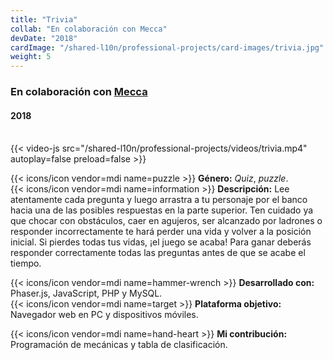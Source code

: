 ```yaml
---
title: "Trivia"
collab: "En colaboración con Mecca"
devDate: "2018"
cardImage: "/shared-l10n/professional-projects/card-images/trivia.jpg"
weight: 5
---
```


### En colaboración con [Mecca](https://meccanimation.com/)
#### 2018
\
{{< video-js src="/shared-l10n/professional-projects/videos/trivia.mp4" autoplay=false preload=false >}}

{{< icons/icon vendor=mdi name=puzzle >}} **Género:** *Quiz*, *puzzle*.\
{{< icons/icon vendor=mdi name=information >}} **Descripción:**
Lee atentamente cada pregunta y luego arrastra a tu personaje por el banco hacia una de las posibles respuestas en la parte superior.
Ten cuidado ya que chocar con obstáculos, caer en agujeros, ser alcanzado por ladrones o responder incorrectamente te hará perder una vida y volver a la posición inicial.
Si pierdes todas tus vidas, ¡el juego se acaba!
Para ganar deberás responder correctamente todas las preguntas antes de que se acabe el tiempo.

{{< icons/icon vendor=mdi name=hammer-wrench >}} **Desarrollado con:** Phaser.js, JavaScript, PHP y MySQL.\
{{< icons/icon vendor=mdi name=target >}} **Plataforma objetivo:** Navegador web en PC y dispositivos móviles.

{{< icons/icon vendor=mdi name=hand-heart >}} **Mi contribución:** Programación de mecánicas y tabla de clasificación.

